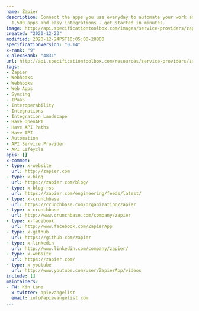 ```yaml
---
name: Zapier
description: Connect the apps you use everyday to automate your work and be more productive.
  1,500 apps and easy integrations - get started in minutes.
image: http://api.specificationtoolbox.com/images/service-providers/zapier.jpg
created: "2020-12-23"
modified: 2020-12-24PST10:05:00-28800
specificationVersion: "0.14"
x-rank: "9"
x-alexaRank: "4831"
url: http://api.specificationtoolbox.com/resources/service-providers/zapier/
tags:
- Zapier
- Webhooks
- Webhooks
- Web Apps
- Syncing
- IPaaS
- Interoperability
- Integrations
- Integration Landscape
- Have OpenAPI
- Have API Paths
- Have API
- Automation
- API Service Provider
- API LIfeycle
apis: []
x-common:
- type: x-website
  url: http://zapier.com
- type: x-blog
  url: https://zapier.com/blog/
- type: x-blog-rss
  url: https://zapier.com/engineering/feeds/latest/
- type: x-crunchbase
  url: https://crunchbase.com/organization/zapier
- type: x-crunchbase
  url: http://www.crunchbase.com/company/zapier
- type: x-facebook
  url: http://www.facebook.com/ZapierApp
- type: x-github
  url: https://github.com/zapier
- type: x-linkedin
  url: http://www.linkedin.com/company/zapier/
- type: x-website
  url: https://zapier.com/
- type: x-youtube
  url: http://www.youtube.com/user/ZapierApp/videos
include: []
maintainers:
- FN: Kin Lane
  x-twitter: apievangelist
  email: info@apievangelist.com
...
```

